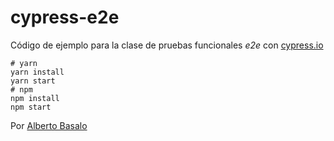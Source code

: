 # cypress-e2e

Código de ejemplo para la clase de pruebas funcionales _e2e_ con [cypress.io](https://www.cypress.io/)

```terminal
# yarn
yarn install
yarn start
# npm
npm install
npm start
```

Por [Alberto Basalo](https://twitter.com/albertobasalo)
